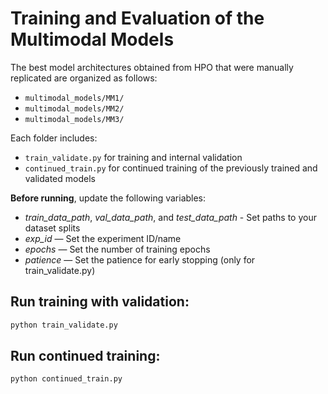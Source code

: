 # Training and Evaluation of the Multimodal Models    

  The best model architectures obtained from HPO that were manually replicated are organized as follows:
   - `multimodal_models/MM1/`
   - `multimodal_models/MM2/`
   - `multimodal_models/MM3/`

  Each folder includes:
   - `train_validate.py` for training and internal validation
   - `continued_train.py` for continued training of the previously trained and validated models
  
  **Before running**, update the following variables: 
   - *train_data_path*, *val_data_path*, and *test_data_path* - Set paths to your dataset splits
   - *exp_id* — Set the experiment ID/name
   - *epochs* — Set the number of training epochs
   - *patience* — Set the patience for early stopping (only for train_validate.py)

## Run training with validation:
```bash
python train_validate.py
```

## Run continued training:
```bash
python continued_train.py
```